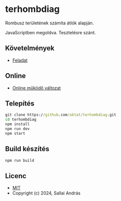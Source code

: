 # terhombdiag

Rombusz területének számíta átlók alapján.

JavaScriptben megoldva. Tesztelésre szánt.

## Követelmények

* [Feladat](https://szit.hu/doku.php?id=oktatas:programozas:feladatok:altalanos#feladat_0311)

## Online

* [Online működő változat](https://szit.hu/m/terhombdiag)

## Telepítés

```cmd
git clone https://github.com/oktat/terhombdiag.git
cd terhombdiag
npm install
npm run dev
npm start
```

## Build készítés

```cmd
npm run build
```

## Licenc

* [MIT](https://mit-license.org)
* Copyright (c) 2024, Sallai András
